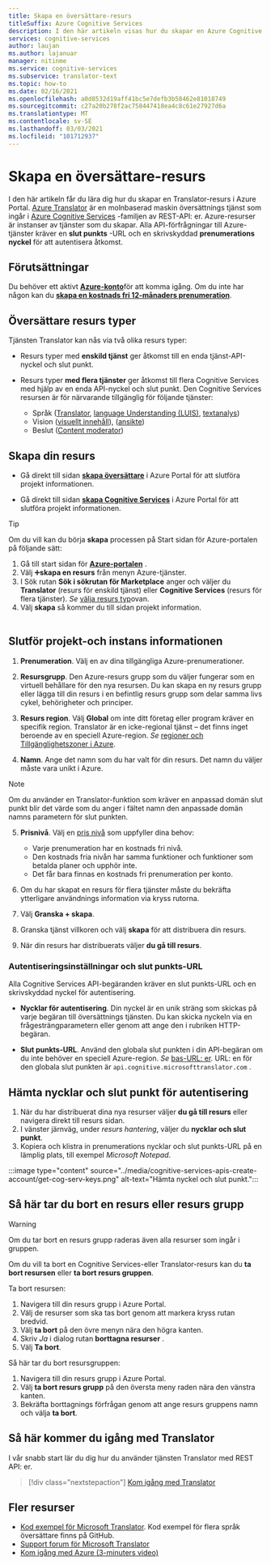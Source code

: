 ```yaml
---
title: Skapa en översättare-resurs
titleSuffix: Azure Cognitive Services
description: I den här artikeln visas hur du skapar en Azure Cognitive Services Translator-resurs och hämtar en prenumerations nyckel och en slut punkts-URL.
services: cognitive-services
author: laujan
ms.author: lajanuar
manager: nitinme
ms.service: cognitive-services
ms.subservice: translator-text
ms.topic: how-to
ms.date: 02/16/2021
ms.openlocfilehash: a0d8532d19aff41bc5e7defb3b58462e81018749
ms.sourcegitcommit: c27a20b278f2ac758447418ea4c8c61e27927d6a
ms.translationtype: MT
ms.contentlocale: sv-SE
ms.lasthandoff: 03/03/2021
ms.locfileid: "101712937"
---
```

# <a name="create-a-translator-resource"></a>Skapa en översättare-resurs

I den här artikeln får du lära dig hur du skapar en Translator-resurs i Azure Portal. [Azure Translator](translator-info-overview.md) är en molnbaserad maskin översättnings tjänst som ingår i [Azure Cognitive Services](../what-are-cognitive-services.md) -familjen av REST-API: er. Azure-resurser är instanser av tjänster som du skapar. Alla API-förfrågningar till Azure-tjänster kräver en **slut punkts** -URL och en skrivskyddad **prenumerations nyckel** för att autentisera åtkomst.

## <a name="prerequisites"></a>Förutsättningar

Du behöver ett aktivt [**Azure-konto**](https://azure.microsoft.com/free/cognitive-services/)för att komma igång.  Om du inte har någon kan du [**skapa en kostnads fri 12-månaders prenumeration**](https://azure.microsoft.com/free/).

## <a name="translator-resource-types"></a>Översättare resurs typer

Tjänsten Translator kan nås via två olika resurs typer:

* Resurs typer med **enskild tjänst** ger åtkomst till en enda tjänst-API-nyckel och slut punkt.  

* Resurs typer **med flera tjänster** ger åtkomst till flera Cognitive Services med hjälp av en enda API-nyckel och slut punkt. Den Cognitive Services resursen är för närvarande tillgänglig för följande tjänster:
  * Språk ([Translator](../translator/translator-info-overview.md), [language Understanding (LUIS)](../luis/what-is-luis.md), [textanalys](../text-analytics/overview.md))  
  * Vision ([visuellt innehåll](../computer-vision/overview.md)), ([ansikte](../face/overview.md))  
  * Beslut ([Content moderator](../content-moderator/overview.md))  

## <a name="create-your-resource"></a>Skapa din resurs

* Gå direkt till sidan [**skapa översättare**](https://ms.portal.azure.com/#create/Microsoft.CognitiveServicesTextTranslation) i Azure Portal för att slutföra projekt informationen.

* Gå direkt till sidan [**skapa Cognitive Services**](https://ms.portal.azure.com/#create/Microsoft.CognitiveServicesAllInOne) i Azure Portal för att slutföra projekt informationen.

>[!TIP]
>Om du vill kan du börja **skapa** processen på Start sidan för Azure-portalen på följande sätt:
>
> 1. Gå till start sidan för [**Azure-portalen**](https://ms.portal.azure.com/#home) .
> 1. Välj ➕**skapa en resurs**  från menyn Azure-tjänster.
>1. I Sök rutan **Sök i sökrutan för Marketplace** anger och väljer du **Translator** (resurs för enskild tjänst) eller **Cognitive Services** (resurs för flera tjänster).  *Se* [välja resurs typ](#create-your-resource)ovan.
> 1. Välj **skapa** så kommer du till sidan projekt information.
><br/><br/>

## <a name="complete-your-project-and-instance-details"></a>Slutför projekt-och instans informationen

1. **Prenumeration**. Välj en av dina tillgängliga Azure-prenumerationer.

1. **Resursgrupp**. Den Azure-resurs grupp som du väljer fungerar som en virtuell behållare för den nya resursen. Du kan skapa en ny resurs grupp eller lägga till din resurs i en befintlig resurs grupp som delar samma livs cykel, behörigheter och principer.

1. **Resurs region**. Välj **Global** om inte ditt företag eller program kräver en specifik region. Translator är en icke-regional tjänst – det finns inget beroende av en speciell Azure-region. *Se* [regioner och Tillgänglighetszoner i Azure](../../availability-zones/az-overview.md).

1. **Namn**. Ange det namn som du har valt för din resurs. Det namn du väljer måste vara unikt i Azure.

> [!NOTE]
> Om du använder en Translator-funktion som kräver en anpassad domän slut punkt blir det värde som du anger i fältet namn den anpassade domän namns parametern för slut punkten.

5. **Prisnivå**. Välj en [pris nivå](https://azure.microsoft.com/pricing/details/cognitive-services/translator) som uppfyller dina behov:

   * Varje prenumeration har en kostnads fri nivå.
   * Den kostnads fria nivån har samma funktioner och funktioner som betalda planer och upphör inte.
   * Det får bara finnas en kostnads fri prenumeration per konto.</li></ul>

1. Om du har skapat en resurs för flera tjänster måste du bekräfta ytterligare användnings information via kryss rutorna.

1. Välj **Granska + skapa**.

1. Granska tjänst villkoren och välj **skapa** för att distribuera din resurs.

1. När din resurs har distribuerats väljer **du gå till resurs**.

### <a name="authentication-keys-and-endpoint-url"></a>Autentiseringsinställningar och slut punkts-URL

Alla Cognitive Services API-begäranden kräver en slut punkts-URL och en skrivskyddad nyckel för autentisering.

* **Nycklar för autentisering**. Din nyckel är en unik sträng som skickas på varje begäran till översättnings tjänsten. Du kan skicka nyckeln via en frågesträngparametern eller genom att ange den i rubriken HTTP-begäran.

* **Slut punkts-URL**. Använd den globala slut punkten i din API-begäran om du inte behöver en speciell Azure-region. *Se* [bas-URL: er](reference/v3-0-reference.md#base-urls). URL: en för den globala slut punkten är `api.cognitive.microsofttranslator.com` .

## <a name="get-your-authentication-keys-and-endpoint"></a>Hämta nycklar och slut punkt för autentisering

1. När du har distribuerat dina nya resurser väljer **du gå till resurs** eller navigera direkt till resurs sidan.
1. I vänster järnväg, under *resurs hantering*, väljer du **nycklar och slut punkt**.
1. Kopiera och klistra in prenumerations nycklar och slut punkts-URL på en lämplig plats, till exempel *Microsoft Notepad*.

:::image type="content" source="../media/cognitive-services-apis-create-account/get-cog-serv-keys.png" alt-text="Hämta nyckel och slut punkt.":::

## <a name="how-to-delete-a--resource-or-resource-group"></a>Så här tar du bort en resurs eller resurs grupp

> [!Warning]
> Om du tar bort en resurs grupp raderas även alla resurser som ingår i gruppen.

Om du vill ta bort en Cognitive Services-eller Translator-resurs kan du **ta bort resursen** eller **ta bort resurs gruppen**.

Ta bort resursen:

1. Navigera till din resurs grupp i Azure Portal.
1. Välj de resurser som ska tas bort genom att markera kryss rutan bredvid.
1. Välj **ta bort** på den övre menyn nära den högra kanten.
1. Skriv *Ja* i dialog rutan **borttagna resurser** .
1. Välj **Ta bort**.

Så här tar du bort resursgruppen:

1. Navigera till din resurs grupp i Azure Portal.
1. Välj **ta bort resurs grupp** på den översta meny raden nära den vänstra kanten.
1. Bekräfta borttagnings förfrågan genom att ange resurs gruppens namn och välja **ta bort**.

## <a name="how-to-get-started-with-translator"></a>Så här kommer du igång med Translator

I vår snabb start lär du dig hur du använder tjänsten Translator med REST API: er.

> [!div class="nextstepaction"]
> [Kom igång med Translator](quickstart-translator.md)

## <a name="more-resources"></a>Fler resurser

* [Kod exempel för Microsoft Translator](https://github.com/MicrosoftTranslator).  Kod exempel för flera språk översättare finns på GitHub.
* [Support forum för Microsoft Translator](https://www.aka.ms/TranslatorForum)
* [Kom igång med Azure (3-minuters video)](https://azure.microsoft.com/get-started/?b=16.24)